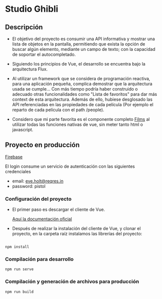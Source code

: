 # Studio Ghibli

## Descripción

* El objetivo del proyecto es consumir una API informativa y mostrar una lista de objetos en la pantalla, permitiendo que exista la opción de buscar algún elemento, mediante un campo de texto; con la capacidad de soportar el autocompletado.


* Siguiendo los principios de Vue, el desarrollo se encuentra bajo la arquitectura Flux.


* Al utilizar un framework que se considera de programación reactiva, para una aplicación pequeña, complica demostrar que la arquitectura usada se cumple... Con más tiempo podría haber construido o adecuado otras funcionalidades como "Lista de favoritos" para dar más context de esta arquitectura. Además de ello, hubiese desglosado las API referenciadas en las propiedades de cada película (Por ejemplo el reparto de cada película con el path /people).


* Considero que mi parte favorita es el componente completo [Films](./src/pages/Films.vue) al utilizar todas las funciones nativas de vue, sin meter tanto html o javascript.


## Proyecto en producción

[Firebase](https://testrtd-353b6.web.app/)

El login consume un servicio de autenticación con las siguientes credenciales
* email: eve.holt@reqres.in
* password: pistol

### Configuración del proyecto
* El primer paso es descargar el cliente de Vue.

   [Aquí la documentación oficial](https://vuejs.org/v2/guide/installation.html)

* Después de realizar la instalación del cliente de Vue, y clonar el proyecto, en la carpeta raíz instalamos las librerías del proyecto:
```

npm install
```


### Compilación para desarrollo
```
npm run serve
```

### Compilación y generación de archivos para producción
```
npm run build
```

